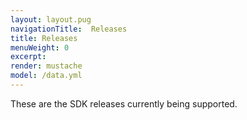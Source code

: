 ```yaml
---
layout: layout.pug
navigationTitle:  Releases
title: Releases
menuWeight: 0
excerpt:
render: mustache
model: /data.yml
---
```


These are the SDK releases currently being supported.

